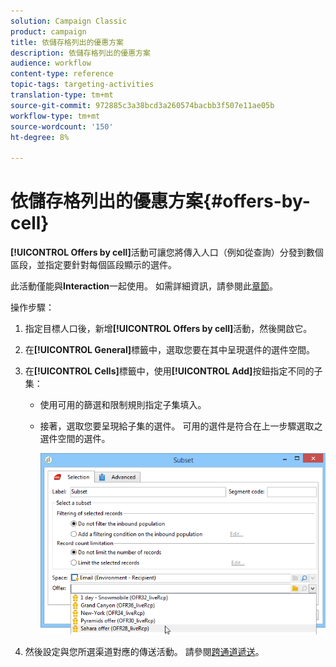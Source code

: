 ```yaml
---
solution: Campaign Classic
product: campaign
title: 依儲存格列出的優惠方案
description: 依儲存格列出的優惠方案
audience: workflow
content-type: reference
topic-tags: targeting-activities
translation-type: tm+mt
source-git-commit: 972885c3a38bcd3a260574bacbb3f507e11ae05b
workflow-type: tm+mt
source-wordcount: '150'
ht-degree: 8%

---
```



# 依儲存格列出的優惠方案{#offers-by-cell}

**[!UICONTROL Offers by cell]**&#x200B;活動可讓您將傳入人口（例如從查詢）分發到數個區段，並指定要針對每個區段顯示的選件。

此活動僅能與&#x200B;**Interaction**&#x200B;一起使用。 如需詳細資訊，請參閱此[章節](../../interaction/using/about-outbound-channels.md)。

操作步驟：

1. 指定目標人口後，新增&#x200B;**[!UICONTROL Offers by cell]**&#x200B;活動，然後開啟它。
1. 在&#x200B;**[!UICONTROL General]**&#x200B;標籤中，選取您要在其中呈現選件的選件空間。
1. 在&#x200B;**[!UICONTROL Cells]**&#x200B;標籤中，使用&#x200B;**[!UICONTROL Add]**&#x200B;按鈕指定不同的子集：

   * 使用可用的篩選和限制規則指定子集填入。
   * 接著，選取您要呈現給子集的選件。 可用的選件是符合在上一步驟選取之選件空間的選件。

      ![](assets/int_offer_per_cell1.png)

1. 然後設定與您所選渠道對應的傳送活動。 請參閱[跨通道遞送](../../workflow/using/cross-channel-deliveries.md)。

